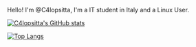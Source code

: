 Hello! I'm @C4lopsitta, I'm a IT student in Italy and a Linux User.

[![C4lopsitta's GitHub stats](https://github-readme-stats.vercel.app/api?username=c4lopsitta&theme=rose_pine&show_icons=true&border_radius=16)](https://github.com/anuraghazra/github-readme-stats)

[![Top Langs](https://github-readme-stats.vercel.app/api/top-langs/?username=c4lopsitta&size_weight=0.5&count_weight=0.5&theme=rose_pine&show_icons=true&border_radius=16)](https://github.com/anuraghazra/github-readme-stats)

<!---
C4lopsitta/C4lopsitta is a ✨ special ✨ repository because its `README.md` (this file) appears on your GitHub profile.
You can click the Preview link to take a look at your changes.
--->
